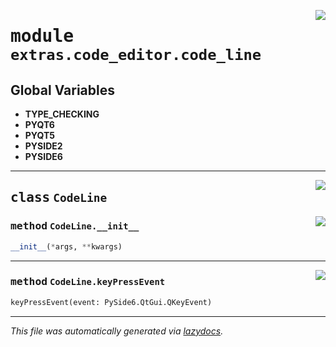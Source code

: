 <!-- markdownlint-disable -->

<a href="https://github.com/qtstrap/qtstrap/blob/master\qtstrap\extras\code_editor\code_line.py#L0"><img align="right" style="float:right;" src="https://img.shields.io/badge/-source-cccccc?style=flat-square"></a>

# <kbd>module</kbd> `extras.code_editor.code_line`




**Global Variables**
---------------
- **TYPE_CHECKING**
- **PYQT6**
- **PYQT5**
- **PYSIDE2**
- **PYSIDE6**


---

<a href="https://github.com/qtstrap/qtstrap/blob/master\qtstrap\extras\code_editor\code_line.py#L5"><img align="right" style="float:right;" src="https://img.shields.io/badge/-source-cccccc?style=flat-square"></a>

## <kbd>class</kbd> `CodeLine`




<a href="https://github.com/qtstrap/qtstrap/blob/master\qtstrap\extras\code_editor\code_line.py#L6"><img align="right" style="float:right;" src="https://img.shields.io/badge/-source-cccccc?style=flat-square"></a>

### <kbd>method</kbd> `CodeLine.__init__`

```python
__init__(*args, **kwargs)
```








---

<a href="https://github.com/qtstrap/qtstrap/blob/master\qtstrap\extras\code_editor\code_line.py#L13"><img align="right" style="float:right;" src="https://img.shields.io/badge/-source-cccccc?style=flat-square"></a>

### <kbd>method</kbd> `CodeLine.keyPressEvent`

```python
keyPressEvent(event: PySide6.QtGui.QKeyEvent)
```








---

_This file was automatically generated via [lazydocs](https://github.com/ml-tooling/lazydocs)._
